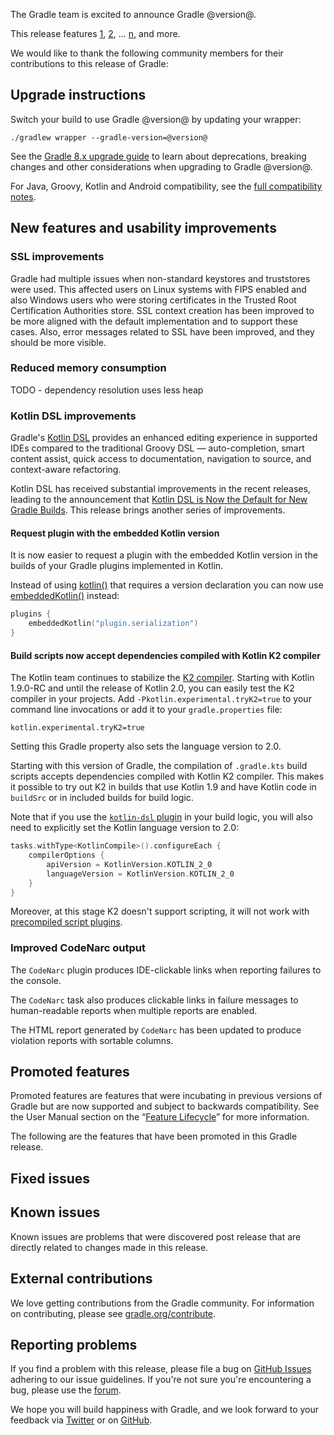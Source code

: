 The Gradle team is excited to announce Gradle @version@.

This release features [1](), [2](), ... [n](), and more.

<!-- 
Include only their name, impactful features should be called out separately below.
 [Some person](https://github.com/some-person)

 THiS LIST SHOULD BE ALPHABETIZED BY [PERSON NAME] - the docs:updateContributorsInReleaseNotes task will enforce this ordering, which is case-insensitive.
-->
We would like to thank the following community members for their contributions to this release of Gradle:

## Upgrade instructions

Switch your build to use Gradle @version@ by updating your wrapper:

`./gradlew wrapper --gradle-version=@version@`

See the [Gradle 8.x upgrade guide](userguide/upgrading_version_8.html#changes_@baseVersion@) to learn about deprecations, breaking changes and other considerations when upgrading to Gradle @version@.

For Java, Groovy, Kotlin and Android compatibility, see the [full compatibility notes](userguide/compatibility.html).   

## New features and usability improvements

<!-- Do not add breaking changes or deprecations here! Add them to the upgrade guide instead. -->

<!--

================== TEMPLATE ==============================

<a name="FILL-IN-KEY-AREA"></a>
### FILL-IN-KEY-AREA improvements

<<<FILL IN CONTEXT FOR KEY AREA>>>
Example:
> The [configuration cache](userguide/configuration_cache.html) improves build performance by caching the result of
> the configuration phase. Using the configuration cache, Gradle can skip the configuration phase entirely when
> nothing that affects the build configuration has changed.

#### FILL-IN-FEATURE
> HIGHLIGHT the usecase or existing problem the feature solves
> EXPLAIN how the new release addresses that problem or use case
> PROVIDE a screenshot or snippet illustrating the new feature, if applicable
> LINK to the full documentation for more details

================== END TEMPLATE ==========================


==========================================================
ADD RELEASE FEATURES BELOW
vvvvvvvvvvvvvvvvvvvvvvvvvvvvvvvvvvvvvvvvvvvvvvvvvvvvvvvvvv -->

<a name="SSL"></a>
### SSL improvements

Gradle had multiple issues when non-standard keystores and truststores were used.
This affected users on Linux systems with FIPS enabled and also Windows users who were storing certificates in the Trusted Root Certification Authorities store.
SSL context creation has been improved to be more aligned with the default implementation and to support these cases.
Also, error messages related to SSL have been improved, and they should be more visible.

### Reduced memory consumption

TODO - dependency resolution uses less heap

### Kotlin DSL improvements

Gradle's [Kotlin DSL](userguide/kotlin_dsl.html) provides an enhanced editing experience in supported IDEs compared to the traditional Groovy DSL — auto-completion, smart content assist, quick access to documentation, navigation to source, and context-aware refactoring.

Kotlin DSL has received substantial improvements in the recent releases, leading to the announcement that [Kotlin DSL is Now the Default for New Gradle Builds](https://blog.gradle.org/kotlin-dsl-is-now-the-default-for-new-gradle-builds).
This release brings another series of improvements.

#### Request plugin with the embedded Kotlin version

It is now easier to request a plugin with the embedded Kotlin version in the builds of your Gradle plugins implemented in Kotlin.

Instead of using [kotlin()](kotlin-dsl/gradle/org.gradle.kotlin.dsl/kotlin.html) that requires a version declaration you can now use [embeddedKotlin()](kotlin-dsl/gradle/org.gradle.kotlin.dsl/embedded-kotlin.html) instead:

```kotlin
plugins {
    embeddedKotlin("plugin.serialization")
}
```

#### Build scripts now accept dependencies compiled with Kotlin K2 compiler

The Kotlin team continues to stabilize the [K2 compiler](https://blog.jetbrains.com/kotlin/2023/02/k2-kotlin-2-0/).
Starting with Kotlin 1.9.0-RC and until the release of Kotlin 2.0, you can easily test the K2 compiler in your projects.
Add `-Pkotlin.experimental.tryK2=true` to your command line invocations or add it to your `gradle.properties` file:

```properties
kotlin.experimental.tryK2=true
```

Setting this Gradle property also sets the language version to 2.0.

Starting with this version of Gradle, the compilation of `.gradle.kts` build scripts accepts dependencies compiled with Kotlin K2 compiler.
This makes it possible to try out K2 in builds that use Kotlin 1.9 and have Kotlin code in `buildSrc` or in included builds for build logic.

Note that if you use the [`kotlin-dsl` plugin](userguide/kotlin_dsl.html#sec:kotlin-dsl_plugin) in your build logic, you will also need to explicitly set the Kotlin language version to 2.0:

```kotlin
tasks.withType<KotlinCompile>().configureEach {
    compilerOptions {
        apiVersion = KotlinVersion.KOTLIN_2_0
        languageVersion = KotlinVersion.KOTLIN_2_0
    }
}
```

Moreover, at this stage K2 doesn't support scripting, it will not work with [precompiled script plugins](userguide/custom_plugins.html#sec:precompiled_plugins).

### Improved CodeNarc output

The `CodeNarc` plugin produces IDE-clickable links when reporting failures to the console.

The `CodeNarc` task also produces clickable links in failure messages to human-readable reports when multiple reports are enabled.

The HTML report generated by `CodeNarc` has been updated to produce violation reports with sortable columns. 

<!-- ^^^^^^^^^^^^^^^^^^^^^^^^^^^^^^^^^^^^^^^^^^^^^^^^^^^^^
ADD RELEASE FEATURES ABOVE
==========================================================

-->

## Promoted features
Promoted features are features that were incubating in previous versions of Gradle but are now supported and subject to backwards compatibility.
See the User Manual section on the “[Feature Lifecycle](userguide/feature_lifecycle.html)” for more information.

The following are the features that have been promoted in this Gradle release.

<!--
### Example promoted
-->

## Fixed issues

<!--
This section will be populated automatically
-->

## Known issues

Known issues are problems that were discovered post release that are directly related to changes made in this release.

<!--
This section will be populated automatically
-->

## External contributions

We love getting contributions from the Gradle community. For information on contributing, please see [gradle.org/contribute](https://gradle.org/contribute).

## Reporting problems

If you find a problem with this release, please file a bug on [GitHub Issues](https://github.com/gradle/gradle/issues) adhering to our issue guidelines.
If you're not sure you're encountering a bug, please use the [forum](https://discuss.gradle.org/c/help-discuss).

We hope you will build happiness with Gradle, and we look forward to your feedback via [Twitter](https://twitter.com/gradle) or on [GitHub](https://github.com/gradle).
